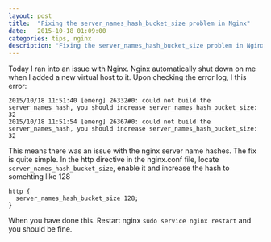 ```yaml
---
layout: post
title:  "Fixing the server_names_hash_bucket_size problem in Nginx"
date:   2015-10-18 01:09:00
categories: tips, nginx
description: "Fixing the server_names_hash_bucket_size problem in Nginx"
---
```


Today I ran into an issue with Nginx. Nginx automatically shut down on me when I added a new virtual host to it.
Upon checking the error log, I this error:
```
2015/10/18 11:51:40 [emerg] 26332#0: could not build the server_names_hash, you should increase server_names_hash_bucket_size: 32
2015/10/18 11:51:54 [emerg] 26367#0: could not build the server_names_hash, you should increase server_names_hash_bucket_size: 32
```

This means there was an issue with the nginx server name hashes.
The fix is quite simple. In the http directive in the nginx.conf file, locate `server_names_hash_bucket_size`, enable it and increase the hash to somehting like 128

```
http {
  server_names_hash_bucket_size 128;
}
```

When you have done this. Restart nginx `sudo service nginx restart` and you should be fine.